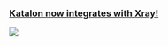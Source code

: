 ### [Katalon now integrates with Xray!](https://docs.katalon.com/docs/organize/integration-for-organizing-tests/xray-integration/configure-xray-integration-in-katalon-testops#)

<img src="https://cms-cdn.katalon.com/KS_Start_Page_Xray_integration_59fa546ebb.jpg?">
 
